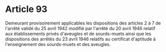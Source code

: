 # Article 93

Demeurant provisoirement applicables les dispositions des articles 2 à 7 de l'arrêté validé du 25 avril 1942 modifié par l'arrêté du 20 avril 1946 relatif aux établissements privés d'aveugles et de sourds-muets ainsi que les dispositions des arrêtés du 23 avril 1946 relatifs au certificat d'aptitude à l'enseignement des sourds-muets et des aveugles.

